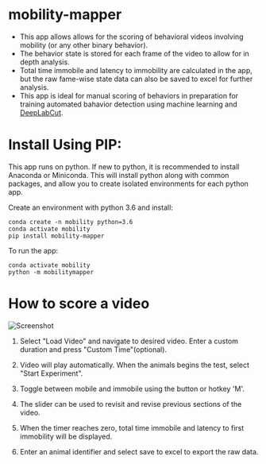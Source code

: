 # mobility-mapper

- This app allows allows for the scoring of behavioral videos involving mobility (or any other binary behavior).
- The behavior state is stored for each frame of the video to allow for in depth analysis. 
- Total time immobile and latency to immobility are calculated in the app, but the raw fame-wise state data can also be saved to excel for further analysis.
- This app is ideal for manual scoring of behaviors in preparation for training automated bahavior detection using machine learning and [DeepLabCut](https://github.com/DeepLabCut/DeepLabCut).

# Install Using PIP:

This app runs on python. If new to python, it is recommended to install Anaconda or Miniconda. This will install python along with common packages, and allow you to create isolated environments for each python app.

Create an environment with python 3.6 and install: 
	
	conda create -n mobility python=3.6
	conda activate mobility
	pip install mobility-mapper

To run the app:

	conda activate mobility
	python -m mobilitymapper

# How to score a video

![Screenshot](screenshot.PNG)

1. Select "Load Video" and navigate to desired video. Enter a custom duration and press "Custom Time"(optional).

2. Video will play automatically. When the animals begins the test, select "Start Experiment".

3. Toggle between mobile and immobile using the button or hotkey 'M'.

4. The slider can be used to revisit and revise previous sections of the video. 

5. When the timer reaches zero, total time immobile and latency to first immobility will be displayed.

6. Enter an animal identifier and select save to excel to export the raw data. 



